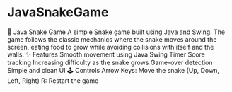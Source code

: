 # JavaSnakeGame
 🐍 Java Snake Game A simple Snake game built using Java and Swing. The game follows the classic mechanics where the snake moves around the screen, eating food to grow while avoiding collisions with itself and the walls.  ✨ Features Smooth movement using Java Swing Timer Score tracking Increasing difficulty as the snake grows Game-over detection Simple and clean UI 🕹️ Controls Arrow Keys: Move the snake (Up, Down, Left, Right) R: Restart the game
